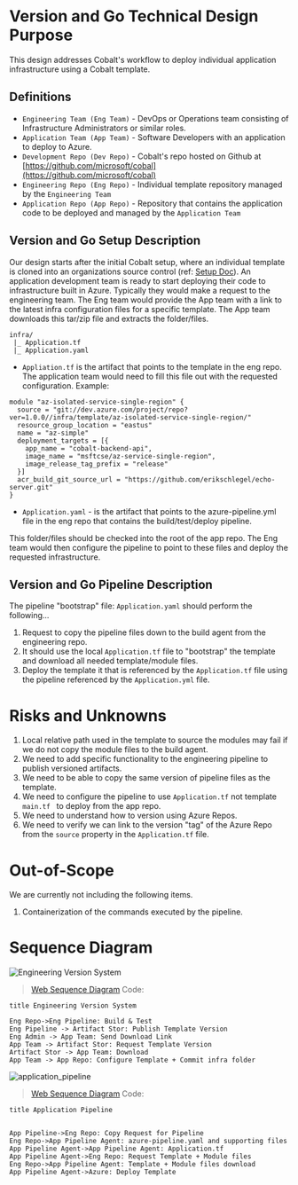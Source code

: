 # Version and Go Technical Design Purpose

This design addresses Cobalt's workflow to deploy individual application infrastructure using a Cobalt template.

## Definitions
 - `Engineering Team (Eng Team)` - DevOps or Operations team consisting of Infrastructure Administrators or similar roles.
 - `Application Team (App Team)` - Software Developers with an application to deploy to Azure.
 - `Development Repo (Dev Repo)` - Cobalt's repo hosted on Github at [https://github.com/microsoft/cobal](https://github.com/microsoft/cobal)
 - `Engineering Repo (Eng Repo)` - Individual template repository managed by the `Engineering Team`
 - `Application Repo (App Repo)` - Repository that contains the application code to be deployed and managed by the `Application Team`

## Version and Go Setup Description
Our design starts after the initial Cobalt setup, where an individual template is cloned into an organizations source control (ref: [Setup Doc](https://github.com/microsoft/cobalt/blob/master/docs/GETTING_STARTED_APP_DEV.md)). An application development team is ready to start deploying their code to infrastructure built in Azure. Typically they would make a request to the engineering team. The Eng team would provide the App team with a link to the latest infra configuration files for a specific template. The App team downloads this tar/zip file and extracts the folder/files.

```
infra/
 |_ Application.tf
 |_ Application.yaml
```

 - `Appliation.tf` is the artifact that points to the template in the eng repo. The application team would need to fill this file out with the requested configuration. Example:

 ```
 module "az-isolated-service-single-region" {
   source = "git://dev.azure.com/project/repo?ver=1.0.0//infra/template/az-isolated-service-single-region/"
   resource_group_location = "eastus"
   name = "az-simple"
   deployment_targets = [{
     app_name = "cobalt-backend-api",
     image_name = "msftcse/az-service-single-region",
     image_release_tag_prefix = "release"
   }]
   acr_build_git_source_url = "https://github.com/erikschlegel/echo-server.git"
}
 ```

 - `Application.yaml` - is the artifact that points to the azure-pipeline.yml file in the eng repo that contains the build/test/deploy pipeline.

This folder/files should be checked into the root of the app repo. The Eng team would then configure the pipeline to point to these files and deploy the requested infrastructure.

## Version and Go Pipeline Description

The pipeline "bootstrap" file: `Application.yaml` should perform the following...

1. Request to copy the pipeline files down to the build agent from the engineering repo.
2. It should use the local `Application.tf` file to "bootstrap" the template and download all needed template/module files.
3. Deploy the template it that is referenced by the `Application.tf` file using the pipeline referenced by the `Application.yml` file.

# Risks and Unknowns

1. Local relative path used in the template to source the modules may fail if we do not copy the module files to the build agent.
2. We need to add specific functionality to the engineering pipeline to publish versioned artifacts.
3. We need to be able to copy the same version of pipeline files as the template.
4. We need to configure the pipeline to use `Application.tf` not template `main.tf ` to deploy from the app repo.
5. We need to understand how to version using Azure Repos. 
6. We need to verify we can link to the version "tag" of the Azure Repo from the `source` property in the `Application.tf` file.

# Out-of-Scope

We are currently not including the following items.

  1. Containerization of the commands executed by the pipeline.

# Sequence Diagram

![Engineering Version System](https://user-images.githubusercontent.com/17349002/64083850-49df4900-ccf3-11e9-9e06-af6dbb468cdc.png)

> [Web Sequence Diagram](https://www.websequencediagrams.com/) Code:
```
title Engineering Version System

Eng Repo->Eng Pipeline: Build & Test
Eng Pipeline -> Artifact Stor: Publish Template Version
Eng Admin -> App Team: Send Download Link
App Team -> Artifact Stor: Request Template Version
Artifact Stor -> App Team: Download
App Team -> App Repo: Configure Template + Commit infra folder
```

![application_pipeline](https://user-images.githubusercontent.com/17349002/64084044-ff5ecc00-ccf4-11e9-8ddb-f858b335f325.png)

> [Web Sequence Diagram](https://www.websequencediagrams.com/) Code:
```
title Application Pipeline


App Pipeline->Eng Repo: Copy Request for Pipeline
Eng Repo->App Pipeline Agent: azure-pipeline.yaml and supporting files
App Pipeline Agent->App Pipeline Agent: Application.tf
App Pipeline Agent->Eng Repo: Request Template + Module files
Eng Repo->App Pipeline Agent: Template + Module files download
App Pipeline Agent->Azure: Deploy Template
```
